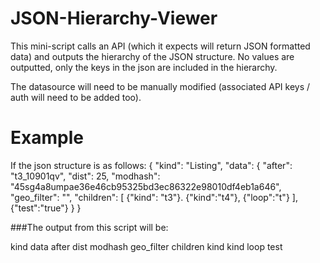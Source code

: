 # JSON-Hierarchy-Viewer
This mini-script calls an API (which it expects will return JSON formatted data) and outputs the hierarchy of the JSON structure. No values are outputted, 
only the keys in the json are included in the hierarchy.


The datasource will need to be manually modified (associated API keys / auth will need to be added too).

# Example

If the json structure is as follows:
{
  "kind": "Listing",
  "data": {
    "after": "t3_10901qv",
    "dist": 25,
    "modhash": "45sg4a8umpae36e46cb95325bd3ec86322e98010df4eb1a646",
    "geo_filter": "",
    "children": [
      {"kind": "t3"}.
      {"kind":"t4"},
      {"loop":"t"}
    ],
    {"test":"true"}
  }
}

###The output from this script will be:

kind
data
  after
  dist
  modhash
  geo_filter
  children
    kind
    kind
    loop
  test
  
  
  
